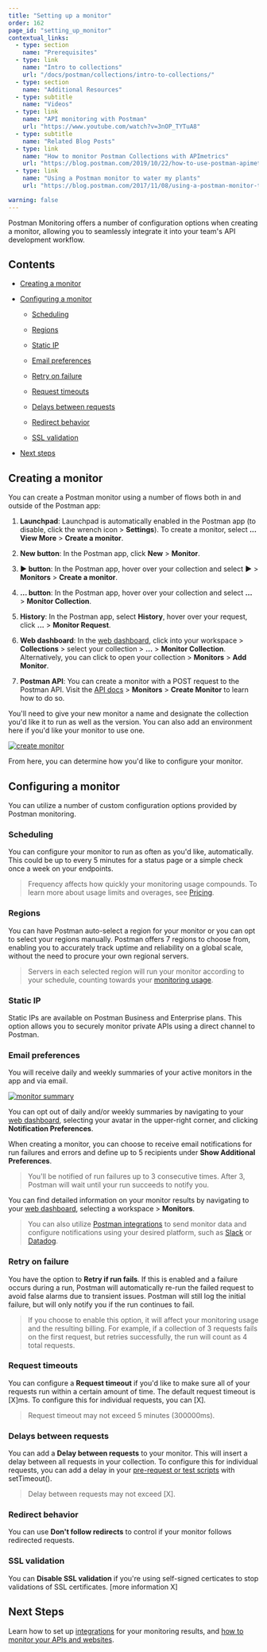```yaml
---
title: "Setting up a monitor"
order: 162
page_id: "setting_up_monitor"
contextual_links:
  - type: section
    name: "Prerequisites"
  - type: link
    name: "Intro to collections"
    url: "/docs/postman/collections/intro-to-collections/"
  - type: section
    name: "Additional Resources"
  - type: subtitle
    name: "Videos"
  - type: link
    name: "API monitoring with Postman"
    url: "https://www.youtube.com/watch?v=3nOP_TYTuA8"
  - type: subtitle
    name: "Related Blog Posts"
  - type: link
    name: "How to monitor Postman Collections with APImetrics"
    url: "https://blog.postman.com/2019/10/22/how-to-use-postman-apimetrics/"
  - type: link
    name: "Using a Postman monitor to water my plants"
    url: "https://blog.postman.com/2017/11/08/using-a-postman-monitor-to-water-my-plants/"

warning: false
---
```


Postman Monitoring offers a number of configuration options when creating a monitor, allowing you to seamlessly integrate it into your team's API development workflow.

## Contents

* [Creating a monitor](#creating-a-monitor)

* [Configuring a monitor](#configuring-a-monitor)

    * [Scheduling](#scheduling)

    * [Regions](#regions)

    * [Static IP](#static-ip)

    * [Email preferences](#email-preferences)

    * [Retry on failure](#retry-on-failure)

    * [Request timeouts](#request-timeouts)

    * [Delays between requests](#delays-between-requests)

    * [Redirect behavior](#redirect-behavior)

    * [SSL validation](#ssl-validation)

* [Next steps](#next-steps)

## Creating a monitor

You can create a Postman monitor using a number of flows both in and outside of the Postman app:

1. **Launchpad**: Launchpad is automatically enabled in the Postman app (to disable, click the wrench icon > **Settings**). To create a monitor, select **... View More** > **Create a monitor**.

2. **New button**: In the Postman app, click **New** > **Monitor**.

3. **&#x25B6; button**: In the Postman app, hover over your collection and select **&#x25B6;** > **Monitors** > **Create a monitor**.

4. **... button**: In the Postman app, hover over your collection and select **...** > **Monitor Collection**.

5. **History**: In the Postman app, select **History**, hover over your request, click **...** > **Monitor Request**.

6. **Web dashboard**: In the [web dashboard](https://app.getpostman.com/), click into your workspace > **Collections** > select your collection > **...** > **Monitor Collection**. Alternatively, you can click to open your collection > **Monitors** > **Add Monitor**.

7. **Postman API**: You can create a monitor with a POST request to the Postman API. Visit the [API docs](https://docs.api.getpostman.com/) > **Monitors** > **Create Monitor** to learn how to do so.

You'll need to give your new monitor a name and designate the collection you'd like it to run as well as the version. You can also add an environment here if you'd like your monitor to use one.

[![create monitor](https://assets.postman.com/postman-docs/setting-up-a-monitor.jpg)](https://assets.postman.com/postman-docs/setting-up-a-monitor.jpg)

From here, you can determine how you'd like to configure your monitor.

## Configuring a monitor

You can utilize a number of custom configuration options provided by Postman monitoring.

### Scheduling

You can configure your monitor to run as often as you'd like, automatically. This could be up to every 5 minutes for a status page or a simple check once a week on your endpoints.

> Frequency affects how quickly your monitoring usage compounds. To learn more about usage limits and overages, see [Pricing](/docs/postman/monitors/intro-monitors/#pricing).

### Regions

You can have Postman auto-select a region for your monitor or you can opt to select your regions manually. Postman offers 7 regions to choose from, enabling you to accurately track uptime and reliability on a global scale, without the need to procure your own regional servers.

> Servers in each selected region will run your monitor according to your schedule, counting towards your [monitoring usage](/docs/postman/monitors/intro-monitors/#viewing-monitor-usage).

### Static IP

Static IPs are available on Postman Business and Enterprise plans. This option allows you to securely monitor private APIs using a direct channel to Postman.

### Email preferences

You will receive daily and weekly summaries of your active monitors in the app and via email.

[![monitor summary](https://assets.postman.com/postman-docs/monitor-summary-1.jpg)](https://assets.postman.com/postman-docs/monitor-summary-1.jpg)

You can opt out of daily and/or weekly summaries by navigating to your [web dashboard](https://app.getpostman.com/), selecting your avatar in the upper-right corner, and clicking **Notification Preferences**.

When creating a monitor, you can choose to receive email notifications for run failures and errors and define up to 5 recipients under **Show Additional Preferences**.

> You'll be notified of run failures up to 3 consecutive times. After 3, Postman will wait until your run succeeds to notify you.

You can find detailed information on your monitor results by navigating to your [web dashboard](https://go.postman.co/), selecting a workspace > **Monitors**.

> You can also utilize [Postman integrations](https://learning.postman.com/docs/integrations/intro-integrations/) to send monitor data and configure notifications using your desired platform, such as [Slack](https://learning.postman.com/docs/integrations/slack/) or [Datadog](https://learning.postman.com/docs/integrations/datadog/).

### Retry on failure

You have the option to **Retry if run fails**. If this is enabled and a failure occurs during a run, Postman will automatically re-run the failed request to avoid false alarms due to transient issues. Postman will still log the initial failure, but will only notify you if the run continues to fail.

> If you choose to enable this option, it will affect your monitoring usage and the resulting billing. For example, if a collection of 3 requests fails on the first request, but retries successfully, the run will count as 4 total requests.

### Request timeouts

You can configure a **Request timeout** if you'd like to make sure all of your requests run within a certain amount of time. The default request timeout is [X]ms. To configure this for individual requests, you can [X].

> Request timeout may not exceed 5 minutes (300000ms).

### Delays between requests

You can add a **Delay between requests** to your monitor. This will insert a delay between all requests in your collection. To configure this for individual requests, you can add a delay in your [pre-request or test scripts](/docs/postman/scripts/intro-to-scripts/) with setTimeout().

> Delay between requests may not exceed [X].

### Redirect behavior

You can use **Don't follow redirects** to control if your monitor follows redirected requests.

### SSL validation

You can **Disable SSL validation** if you're using self-signed certicates to stop validations of SSL certificates. [more information X]

## Next Steps

Learn how to set up [integrations](/docs/integrations/intro-integrations/) for your monitoring results, and [how to monitor your APIs and websites](/docs/postman/monitors/monitoring-apis-websites/).
